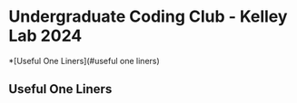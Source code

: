 # Undergraduate Coding Club - Kelley Lab 2024

*[Useful One Liners](#useful one liners)

## Useful One Liners
